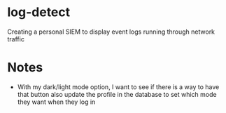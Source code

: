 # log-detect
Creating a personal SIEM to display event logs running through network traffic

# Notes
- With my dark/light mode option, I want to see if there is a way to have that button also update the profile in the database to set which mode they want when they log in